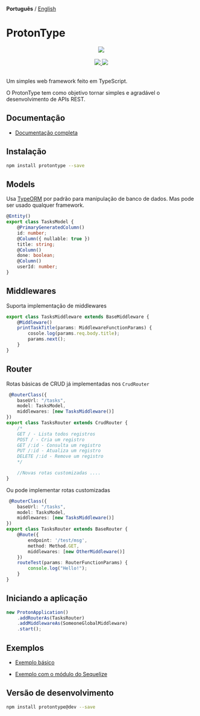 
**Português** / [English](README_en.md)
# ProtonType 

<div align="center">
  <a href="https://protontype.github.io/">
    <img src="https://avatars1.githubusercontent.com/u/34164645?s=200&v=4">
  </a>
  <br>
  <br>
	<a href="https://travis-ci.org/protontype/protontype">
		<img src="https://travis-ci.org/protontype/protontype.svg?branch=develop">
	</a>
	<a href="https://www.npmjs.com/package/protontype">
		<img src="https://badge.fury.io/js/protontype.svg">
	</a>
  <br>
  <br>
</div>

Um simples web framework feito em TypeScript.

O ProtonType tem como objetivo tornar simples e agradável o desenvolvimento de APIs REST.

## Documentação
- [Documentação completa](https://protontype.github.io/)

## Instalação
```bash
npm install protontype --save
```
 
## Models
Usa [TypeORM](http://typeorm.io/#/) por padrão para manipulação de banco de dados. Mas pode ser usado qualquer framework.

```typescript
@Entity()
export class TasksModel {
    @PrimaryGeneratedColumn()
    id: number;
    @Column({ nullable: true })
    title: string;
    @Column()
    done: boolean;
    @Column()
    userId: number;
}
```
## Middlewares
Suporta implementação de middlewares

```typescript
export class TasksMiddleware extends BaseMiddleware {
    @Middleware()
    printTaskTitle(params: MiddlewareFunctionParams) {
        cosole.log(params.req.body.title);
        params.next();
    }
}
```

## Router
Rotas básicas de CRUD já implementadas nos ```CrudRouter```

```typescript
 @RouterClass({
    baseUrl: "/tasks",
    model: TasksModel,
    middlewares: [new TasksMiddleware()]
})
export class TasksRouter extends CrudRouter {
    /*
    GET / - Lista todos registros
    POST / - Cria um registro
    GET /:id - Consulta um registro
    PUT /:id - Atualiza um registro
    DELETE /:id - Remove um registro
    */

    //Novas rotas customizadas ....
}
```

Ou pode implementar rotas customizadas
```typescript
 @RouterClass({
    baseUrl: "/tasks",
    model: TasksModel,
    middlewares: [new TasksMiddleware()]
})
export class TasksRouter extends BaseRouter {
    @Route({
        endpoint: '/test/msg',
        method: Method.GET,
        middlewares: [new OtherMiddleware()]
    })
    routeTest(params: RouterFunctionParams) {
        console.log("Hello!");
    }
}
```

## Iniciando a aplicação

```typescript
new ProtonApplication()
    .addRouterAs(TasksRouter)
    .addMiddlewareAs(SomeoneGlobalMiddleware)
    .start();
```

## Exemplos
- [Exemplo básico](https://github.com/protontype/protontype-sample)

- [Exemplo com o módulo do Sequelize](https://github.com/protontype/protontype-sequelize-sample)

## Versão de desenvolvimento
```bash
npm install protontype@dev --save
```
